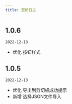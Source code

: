 ```yaml
---
title: 更新日志
---
```

## 1.0.6

`2022-12-13`

- 优化 按钮样式

## 1.0.5

`2022-12-13`

- 优化 导出到剪切板成功提示
- 新增 选择JSON文件导入